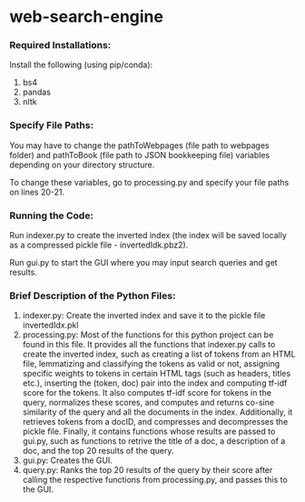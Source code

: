 # web-search-engine

### Required Installations:

Install the following (using pip/conda):
1. bs4
2. pandas
3. nltk

### Specify File Paths:

You may have to change the pathToWebpages (file path to webpages folder) and pathToBook (file path to JSON bookkeeping file) variables depending on your directory structure.

To change these variables, go to processing.py and specify your file paths on lines 20-21.

### Running the Code:

Run indexer.py to create the inverted index (the index will be saved locally as a compressed pickle file - invertedIdk.pbz2).

Run gui.py to start the GUI where you may input search queries and get results.

### Brief Description of the Python Files:

1. indexer.py:     Create the inverted index and save it to the pickle file invertedIdx.pkl
2. processing.py:  Most of the functions for this python project can be found in this file. It provides all the functions that indexer.py calls to create the 
                   inverted index, such as creating a list of tokens from an HTML file, lemmatizing and classifying the tokens as valid or not, assigning specific 
                   weights to tokens in certain HTML tags (such as headers, titles etc.), inserting the (token, doc) pair into the index and computing tf-idf score 
                   for the tokens.  It also computes tf-idf score for tokens in the query, normalizes these scores, and computes and returns co-sine similarity of 
                   the query and all the documents in the index. Additionally, it retrieves tokens from a docID, and compresses and decompresses the pickle file. 
                   Finally, it contains functions whose results are passed to gui.py, such as functions to retrive the title of a doc, a description of a doc, and 
                   the top 20 results of the query.
3. gui.py:         Creates the GUI.
4. query.py:       Ranks the top 20 results of the query by their score after calling the respective functions from processing.py, and passes this to the GUI.
